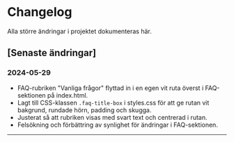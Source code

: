 # Changelog

Alla större ändringar i projektet dokumenteras här.

## [Senaste ändringar]

### 2024-05-29
- FAQ-rubriken "Vanliga frågor" flyttad in i en egen vit ruta överst i FAQ-sektionen på index.html.
- Lagt till CSS-klassen `.faq-title-box` i styles.css för att ge rutan vit bakgrund, rundade hörn, padding och skugga.
- Justerat så att rubriken visas med svart text och centrerad i rutan.
- Felsökning och förbättring av synlighet för ändringar i FAQ-sektionen.

--- 